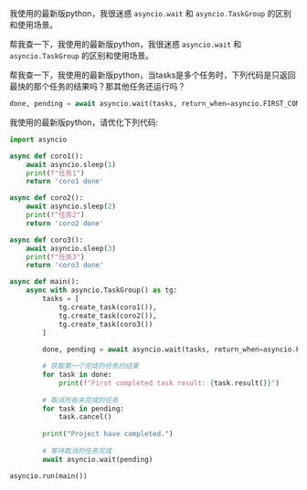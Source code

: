 我使用的最新版python，我很迷惑 `asyncio.wait` 和 `asyncio.TaskGroup` 的区别和使用场景。

帮我查一下，我使用的最新版python，我很迷惑 `asyncio.wait` 和 `asyncio.TaskGroup` 的区别和使用场景。

帮我查一下，我使用的最新版python，当tasks是多个任务时，下列代码是只返回最快的那个任务的结果吗？那其他任务还运行吗？

```python
done, pending = await asyncio.wait(tasks, return_when=asyncio.FIRST_COMPLETED)
```


我使用的最新版python，请优化下列代码:

```python
import asyncio

async def coro1():
    await asyncio.sleep(1)
    print(f"任务1")
    return 'coro1 done'

async def coro2():
    await asyncio.sleep(2)
    print(f"任务2")
    return 'coro2 done'

async def coro3():
    await asyncio.sleep(3)
    print(f"任务3")
    return 'coro3 done'

async def main():
    async with asyncio.TaskGroup() as tg:
        tasks = [
            tg.create_task(coro1()),
            tg.create_task(coro2()),
            tg.create_task(coro3())
        ]
        
        done, pending = await asyncio.wait(tasks, return_when=asyncio.FIRST_COMPLETED)

        # 获取第一个完成的任务的结果
        for task in done:
            print(f"First completed task result: {task.result()}")
        
        # 取消所有未完成的任务
        for task in pending:
            task.cancel()
        
        print("Project have completed.")
        
        # 等待取消的任务完成
        await asyncio.wait(pending)

asyncio.run(main())
```
